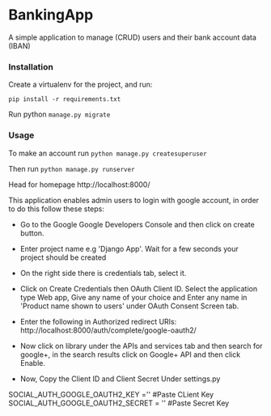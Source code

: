 # BankingApp
A simple application to manage (CRUD) users and their bank account data (IBAN)

### Installation

Create a virtualenv for the project, and run:

```pip install -r requirements.txt```

Run python ```manage.py migrate```

### Usage

To make an account run 
```python manage.py createsuperuser```

Then run ```python manage.py runserver```

Head for homepage
http://localhost:8000/

This application enables admin users to login with google account, in order to do this follow these steps:

- Go to the Google Google Developers Console and then click on create button.

- Enter project name e.g 'Django App'. Wait for a few seconds your project should be created

- On the right side there is credentials tab, select it.

- Click on Create Credentials then OAuth Client ID. Select the application type Web app, Give any name of your choice and Enter any name in 'Product name shown to users' under OAuth Consent Screen tab.

- Enter the following in Authorized redirect URIs:
  http://localhost:8000/auth/complete/google-oauth2/
- Now click on library under the APIs and services tab and then search for google+, in the search results click on Google+ API and then click Enable.

- Now, Copy the Client ID and Client Secret Under settings.py

SOCIAL_AUTH_GOOGLE_OAUTH2_KEY =''  #Paste CLient Key
SOCIAL_AUTH_GOOGLE_OAUTH2_SECRET = '' #Paste Secret Key


